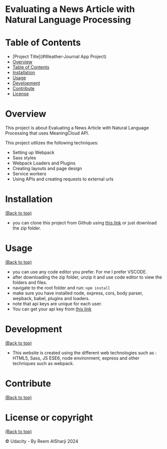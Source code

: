 # Evaluating a News Article with Natural Language Processing

# Table of Contents

- [Project Title](#Weather-Journal App Project)
- [Overview](#overview)
- [Table of Contents](#table-of-contents)
- [Installation](#installation)
- [Usage](#usage)
- [Development](#development)
- [Contribute](#contribute)
- [License](#license)

# Overview
This project is about Evaluating a News Article with Natural Language Processing that uses MeaningCloud API. 

This project utilizes the following techniques:

- Setting up Webpack
- Sass styles
- Webpack Loaders and Plugins
- Creating layouts and page design
- Service workers
- Using APIs and creating requests to external urls


# Installation
[(Back to top)](#table-of-contents)

- you can clone this project from Github using [this link](https://github.com/ReemAlSharji/evaluate-news-nlp) or just download the zip folder.

# Usage
[(Back to top)](#table-of-contents)

- you can use any code editor you prefer. For me I prefer VSCODE.
- after downloading the zip folder, unzip it and use code editor to view the folders and files.
- navigate to the root folder and run: `npm install`
- make sure you have installed node, express, cors, body parser, wepback, babel, plugins and loaders.
- note that api keys are unique for each user.
- You can get your api key from [this link](https://www.meaningcloud.com/developer/sentiment-analysis)

# Development
[(Back to top)](#table-of-contents)

- This website is created using the different web technologies such as : HTML5, Sass, JS ESE6, node environment, express and other techniques such as webpack.

# Contribute
[(Back to top)](#table-of-contents)

# License or copyright
[(Back to top)](#table-of-contents)

© Udacity - By Reem AlSharji 2024 
